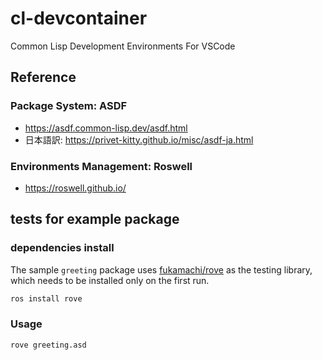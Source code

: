 # cl-devcontainer
Common Lisp Development Environments For VSCode

## Reference

### Package System: ASDF

- https://asdf.common-lisp.dev/asdf.html
- 日本語訳: https://privet-kitty.github.io/misc/asdf-ja.html 

### Environments Management: Roswell

- https://roswell.github.io/

## tests for example package 

### dependencies install

The sample `greeting` package uses [fukamachi/rove](https://github.com/fukamachi/rove) as the testing library, which needs to be installed only on the first run.

```sh
ros install rove
```

### Usage 

```sh
rove greeting.asd
```

